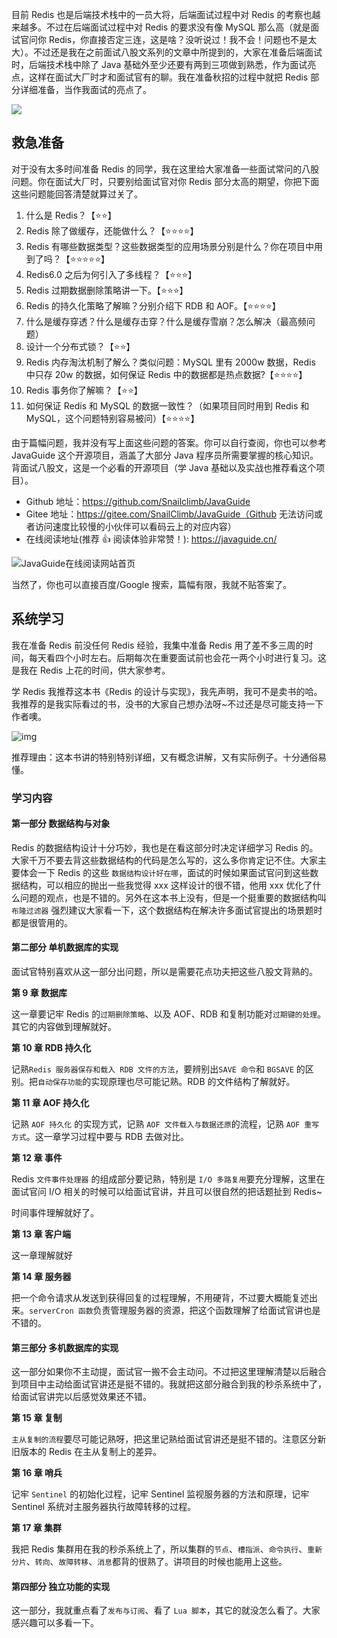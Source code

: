 目前 Redis 也是后端技术栈中的一员大将，后端面试过程中对 Redis 的考察也越来越多。不过在后端面试过程中对 Redis 的要求没有像 MySQL 那么高（就是面试官问你 Redis，你直接否定三连，这是啥？没听说过！我不会！问题也不是太大）。不过还是我在之前面试八股文系列的文章中所提到的，大家在准备后端面试时，后端技术栈中除了 Java 基础外至少还要有两到三项做到熟悉，作为面试亮点，这样在面试大厂时才和面试官有的聊。我在准备秋招的过程中就把 Redis 部分详细准备，当作我面试的亮点了。

![](https://img-blog.csdnimg.cn/20210628211422747.png)

## 救急准备

对于没有太多时间准备 Redis 的同学，我在这里给大家准备一些面试常问的八股问题。你在面试大厂时，只要别给面试官对你 Redis 部分太高的期望，你把下面这些问题能回答清楚就算过关了。

1. 什么是 Redis？【⭐⭐】
2. Redis 除了做缓存，还能做什么？【⭐⭐⭐⭐】
3. Redis 有哪些数据类型？这些数据类型的应用场景分别是什么？你在项目中用到了吗？【⭐⭐⭐⭐⭐】
4. Redis6.0 之后为何引入了多线程？【⭐⭐⭐】
5. Redis 过期数据删除策略讲一下。【⭐⭐⭐】
6. Redis 的持久化策略了解嘛？分别介绍下 RDB 和 AOF。【⭐⭐⭐⭐】
7. 什么是缓存穿透？什么是缓存击穿？什么是缓存雪崩？怎么解决（最高频问题）
8. 设计一个分布式锁？【⭐⭐】
9. Redis 内存淘汰机制了解么？类似问题：MySQL 里有 2000w 数据，Redis 中只存 20w 的数据，如何保证 Redis 中的数据都是热点数据?【⭐⭐⭐⭐】
10. Redis 事务你了解嘛？【⭐⭐】
11. 如何保证 Redis 和 MySQL 的数据一致性？（如果项目同时用到 Redis 和 MySQL，这个问题特别容易被问）【⭐⭐⭐⭐】

由于篇幅问题，我并没有写上面这些问题的答案。你可以自行查阅，你也可以参考 JavaGuide 这个开源项目，涵盖了大部分 Java 程序员所需要掌握的核心知识。背面试八股文，这是一个必看的开源项目（学 Java 基础以及实战也推荐看这个项目）。

- Github 地址：https://github.com/Snailclimb/JavaGuide
- Gitee 地址：https://gitee.com/SnailClimb/JavaGuide（Github 无法访问或者访问速度比较慢的小伙伴可以看码云上的对应内容）
- 在线阅读地址(推荐 👍 阅读体验非常赞！): https://javaguide.cn/

![JavaGuide在线阅读网站首页](https://img-blog.csdnimg.cn/adc8342fef88498f97de08c41ba5a6a4.png)

当然了，你也可以直接百度/Google 搜索，篇幅有限，我就不贴答案了。

## 系统学习

我在准备 Redis 前没任何 Redis 经验，我集中准备 Redis 用了差不多三周的时间，每天看四个小时左右。后期每次在重要面试前也会花一两个小时进行复习。这是我在 Redis 上花的时间，供大家参考。

学 Redis 我推荐这本书《Redis 的设计与实现》，我先声明，我可不是卖书的哈。我推荐的是我实际看过的书，没书的大家自己想办法呀~不过还是尽可能支持一下作者噢。

![img](https://img-blog.csdnimg.cn/20210628211613472.png)

推荐理由：这本书讲的特别特别详细，又有概念讲解，又有实际例子。十分通俗易懂。

### 学习内容

#### 第一部分 数据结构与对象

Redis 的数据结构设计十分巧妙，我也是在看这部分时决定详细学习 Redis 的。大家千万不要去背这些数据结构的代码是怎么写的，这么多你肯定记不住。大家主要体会一下 Redis 的这些 `数据结构设计好在哪`，面试的时候如果面试官问到这些数据结构，可以相应的抛出一些我觉得 xxx 这样设计的很不错，他用 xxx 优化了什么问题的观点，也是不错的。另外在这本书上没有，但是一个挺重要的数据结构叫 `布隆过滤器` 强烈建议大家看一下，这个数据结构在解决许多面试官提出的场景题时都是很管用的。

#### 第二部分 单机数据库的实现

面试官特别喜欢从这一部分出问题，所以是需要花点功夫把这些八股文背熟的。

**第 9 章 数据库**

这一章要记牢 Redis 的`过期删除策略`、以及 AOF、RDB 和复制功能对`过期键的处理`。其它的内容做到理解就好。

**第 10 章 RDB 持久化**

记熟`Redis 服务器保存和载入 RDB 文件的方法`，要辨别出`SAVE 命令`和 `BGSAVE` 的区别。把`自动保存功能`的实现原理也尽可能记熟。RDB 的文件结构了解就好。

**第 11 章 AOF 持久化**

记熟 `AOF 持久化` 的实现方式，记熟 `AOF 文件载入与数据还原`的流程，记熟 `AOF 重写方式`。这一章学习过程中要与 RDB 去做对比。

**第 12 章 事件**

Redis `文件事件处理器` 的组成部分要记熟，特别是 `I/O 多路复用`要充分理解，这里在面试官问 I/O 相关的时候可以给面试官讲，并且可以很自然的把话题扯到 Redis~

时间事件理解就好了。

**第 13 章 客户端**

这一章理解就好

**第 14 章 服务器**

把一个命令请求从发送到获得回复的过程理解，不用硬背，不过要大概能复述出来。`serverCron 函数`负责管理服务器的资源，把这个函数理解了给面试官讲也是不错的。

#### 第三部分 多机数据库的实现

这一部分如果你不主动提，面试官一搬不会主动问。不过把这里理解清楚以后融合到项目中主动给面试官讲还是挺不错的。我就把这部分融合到我的秒杀系统中了，给面试官讲完以后感觉效果还不错。

**第 15 章 复制**

`主从复制的流程`要尽可能记熟呀，把这里记熟给面试官讲还是挺不错的。注意区分新旧版本的 Redis 在主从复制上的差异。

**第 16 章 哨兵**

记牢 `Sentinel` 的初始化过程，记牢 Sentinel 监视服务器的方法和原理，记牢 Sentinel 系统对主服务器执行故障转移的过程。

**第 17 章 集群**

我把 Redis 集群用在我的秒杀系统上了，所以集群的`节点`、`槽指派`、`命令执行`、`重新分片`、`转向`、`故障转移`、`消息`都背的很熟了。讲项目的时候也能用上这些。

#### 第四部分 独立功能的实现

这一部分，我就重点看了`发布与订阅`、看了 `Lua 脚本`，其它的就没怎么看了。大家感兴趣可以多看一下。

